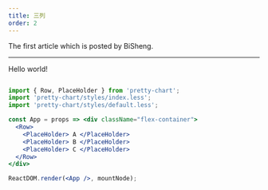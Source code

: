 ```yaml
---
title: 三列
order: 2
---
```


The first article which is posted by BiSheng.

---

Hello world!

````jsx

import { Row, PlaceHolder } from 'pretty-chart';
import 'pretty-chart/styles/index.less';
import 'pretty-chart/styles/default.less';

const App = props => <div className="flex-container">
  <Row>
    <PlaceHolder> A </PlaceHolder>
    <PlaceHolder> B </PlaceHolder>
    <PlaceHolder> C </PlaceHolder>
  </Row>
</div>

ReactDOM.render(<App />, mountNode);
````